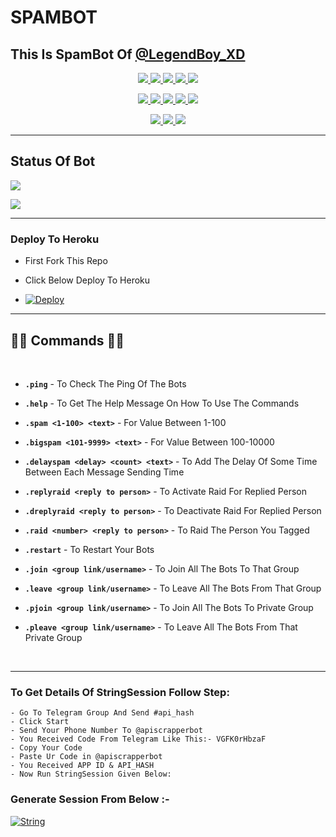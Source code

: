 # SPAMBOT
<p>
<h2> This Is SpamBot Of <a href="https://telegram.me/LegendBot_XD">@LegendBoy_XD</a></h2>
</p>
<p align="center">
<a href="https://github.com/LEGEND-AI/SPAMBOT" alt="GitHub closed issues"> <img src="https://img.shields.io/github/issues-closed-raw/LEGEND-AI/SPAMBOT?style=flat&logo=github&color=success" /> </a>
<a href="https://github.com/LEGEND-AI/SPAMBOT/graphs/contributors" alt="GitHub contributors"> <img src="https://img.shields.io/github/contributors/LEGEND-AI/SPAMBOT?style=flat&logo=github" /> </a>
<a href="https://github.com/LEGEND-AI/SPAMBOT/network/members" alt="GitHub forks"> <img src="https://img.shields.io/github/forks/LEGEND-AI/SPAMBOT?label=Forks&logo=github" /> </a>
<a href="https://github.com/LEGEND-AI/SPAMBOT" alt="GitHub closed pull requests"> <img src="https://img.shields.io/github/issues-pr-closed-raw/LEGEND-AI/SPAMBOT?color=success" /> </a>
<a href="https://github.com/LEGEND-AI/SPAMBOT" alt="GitHub issues"> <img src="https://img.shields.io/github/issues-raw/LEGEND-AI/SPAMBOT?style=flat&logo=github&color=yellow" /> </a>
</p>
<p align="center">
<a href="https://github.com/LEGEND-AI/SPAMBOT" alt="GitHub release (latest by date including pre-releases)"> <img src="https://img.shields.io/github/v/release/LEGEND-AI/SPAMBOT?include_prereleases?style=flat&logo=github" /> </a>
<a href="https://www.python.org/" alt="made-with-python"> <img src="https://img.shields.io/badge/Made%20with-Python-1f425f.svg?style=flat&logo=python&color=blue" /> </a>
<a href="https://github.com/LEGEND-AI/SPAMBOT" alt="Docker!"> <img src="https://aleen42.github.io/badges/src/docker.svg" /> </a>
<a href="https://github.com/LEGEND-AI/SPAMBOT" alt="GitHub repo size"> <img src="https://img.shields.io/github/repo-size/LEGEND-AI/SPAMBOT" /> </a>
<a href="https://github.com/LEGEND-AI/SPAMBOT/blob/master/LICENSE" alt="GPLv3 license"> <img src="https://img.shields.io/badge/License-GPLv3-blue.svg" /> </a>
</p>
<p align="center">
<a href="https://t.me/Legend_Userbot" alt="Telegram!"> <img src="https://aleen42.github.io/badges/src/telegram.svg" /> </a>
<a href="https://github.com/LEGEND-AI/SPAMBOT/graphs/commit-activity" alt="Maintenance"> <img src="https://img.shields.io/badge/Maintained%3F-yes-green.svg" /> </a>
<a href="https://makeapullrequest.com" alt="PRs Welcome"> <img src="https://img.shields.io/badge/PRs-welcome-brightgreen.svg?style=flat-square" /> </a>
</p>

------------
## Status Of Bot 

<p align="left">
    <a href="https://github.com/daanavbots/SPAMBOT/network/members"><img src="https://img.shields.io/github/forks/LEGEND-AI/SPAMBOT?label=Forks&logoColor=Black&style=social"></a><p align="left"><a href="https://github.com/LEGEND-AI/SPAMBOT/stargazers"><img src="https://img.shields.io/github/stars/LEGEND-AI/SPAMBOT?logoColor=Blue&style=social"></a><p align="left"><a href="https://github.com/LEGEND-AI/SPAMBOT"></a><p align="left"><a href="https://github.com/LEGEND-AI/SPAMBOT?"></a>

------------
<h3> Deploy To Heroku </h3>

- First Fork This Repo

- Click Below Deploy To Heroku

- [![Deploy](https://www.herokucdn.com/deploy/button.svg)](https://heroku.com/deploy)

--------
<p>

## 👨‍💻 Commands 👨‍💻

<br>

- <b>```.ping```</b> - To Check The Ping Of The Bots

- <b>```.help```</b> - To Get The Help Message On How To Use The Commands

- <b>```.spam <1-100> <text>```</b> - For Value Between 1-100

- <b>```.bigspam <101-9999> <text>```</b> - For Value Between 100-10000

- <b>```.delayspam <delay> <count> <text>```</b> - To Add The Delay Of Some Time Between Each Message Sending Time 

- <b>```.replyraid <reply to person>```</b> - To Activate Raid For Replied Person

- <b>```.dreplyraid <reply to person>```</b> - To Deactivate Raid For Replied Person

- <b>```.raid <number> <reply to person>```</b> - To Raid The Person You Tagged

- <b>```.restart```</b> - To Restart Your Bots

- <b>```.join <group link/username>```</b> - To Join All The Bots To That Group

- <b>```.leave <group link/username>```</b> - To Leave All The Bots From That Group

- <b>```.pjoin <group link/username>```</b> - To Join All The Bots To Private Group

- <b>```.pleave <group link/username>```</b> - To Leave All The Bots From That Private Group
<br>

------
### To Get Details Of StringSession Follow Step: 

    - Go To Telegram Group And Send #api_hash
    - Click Start
    - Send Your Phone Number To @apiscrapperbot
    - You Received Code From Telegram Like This:- VGFK0rHbzaF
    - Copy Your Code
    - Paste Ur Code in @apiscrapperbot
    - You Received APP ID & API_HASH
    - Now Run StringSession Given Below:
   

### Generate Session From Below :-

[![String](https://telegra.ph/file/dad1e2b98006e52945875.jpg)](https://replit.com/@KrishnaJaiswal1/LEGENDBOT#main.py) 
